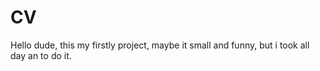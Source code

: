 # CV
Hello dude, this my firstly project, maybe it small and funny, but i took all day an to do it.
